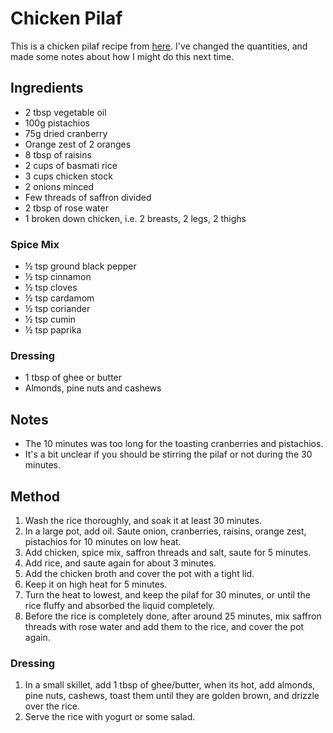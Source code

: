 
# Chicken Pilaf # 

This is a chicken pilaf recipe from [here](http://www.nutrizonia.com/saffron-rice-pilaf-with-chicken/). I've changed the quantities, and made some notes about how I might do this next time.

## Ingredients ## 

- 2 tbsp vegetable oil
- 100g pistachios
- 75g dried cranberry
- Orange zest of 2 oranges
- 8 tbsp of raisins
- 2 cups of basmati rice
- 3 cups chicken stock
- 2 onions minced
- Few threads of saffron divided
- 2 tbsp of rose water
- 1 broken down chicken, i.e. 2 breasts, 2 legs, 2 thighs

### Spice Mix
- ½ tsp ground black pepper
- ½ tsp cinnamon
- ½ tsp cloves
- ½ tsp cardamom
- ½ tsp coriander
- ½ tsp cumin
- ½ tsp paprika

### Dressing
- 1 tbsp of ghee or butter
- Almonds, pine nuts and cashews

## Notes
- The 10 minutes was too long for the toasting cranberries and pistachios.
- It's a bit unclear if you should be stirring the pilaf or not during the 30 minutes.

## Method ## 

1. Wash the rice thoroughly, and soak it at least 30 minutes.
1. In a large pot, add oil. Saute onion, cranberries, raisins, orange zest, pistachios for 10 minutes on low heat.
1. Add chicken, spice mix, saffron threads and salt, saute for 5 minutes.
1. Add rice, and saute again for about 3 minutes.
1. Add the chicken broth and cover the pot with a tight lid.
1. Keep it on high heat for 5 minutes.
1. Turn the heat to lowest, and keep the pilaf for 30 minutes, or until the rice fluffy and absorbed the liquid completely.
1. Before the rice is completely done, after around 25 minutes, mix saffron threads with rose water and add them to the rice, and cover the pot again.

### Dressing
1. In a small skillet, add 1 tbsp of ghee/butter, when its hot, add almonds, pine nuts, cashews, toast them until they are golden brown, and drizzle over the rice.
1. Serve the rice with yogurt or some salad.

